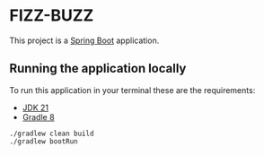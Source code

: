 # FIZZ-BUZZ

This project is a [Spring Boot](http://projects.spring.io/spring-boot/) application.

## Running the application locally
To run this application in your terminal these are the requirements:
- [JDK 21](https://www.oracle.com/java/technologies/javase/jdk21-archive-downloads.html)
- [Gradle 8](https://gradle.org/install/)

```shell
./gradlew clean build
./gradlew bootRun
```
